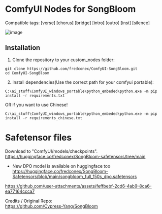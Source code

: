 # ComfyUI Nodes for SongBloom

Compatible tags:
[verse] [chorus] [bridge] [intro] [outro] [inst] [silence]

![image](https://github.com/user-attachments/assets/b2de9e04-edcf-45ca-a76c-4f51fc151a12)

## Installation
1. Clone the repository to your custom_nodes folder:
  ```
  git clone https://github.com/fredconex/ComfyUI-SongBloom.git
  cd ComfyUI-SongBloom
  ```
2. Install dependencies(Use the correct path for your comfyui portable):
  ```
  C:\ai_stuff\ComfyUI_windows_portable\python_embeded\python.exe -m pip install -r requirements.txt
  ```
OR if you want to use Chinese!
  ```
  C:\ai_stuff\ComfyUI_windows_portable\python_embeded\python.exe -m pip install -r requirements_chinese.txt
  ```

# Safetensor files
Download to "ComfyUI/models/checkpoints".  
https://huggingface.co/fredconex/SongBloom-safetensors/tree/main

* New DPO model is available on huggingface too
https://huggingface.co/fredconex/SongBloom-Safetensors/blob/main/songbloom_full_150s_dpo.safetensors

https://github.com/user-attachments/assets/feffbebf-2cd6-4ab9-8ca6-ea77164ccca7


Credits / Original Repo:  
https://github.com/Cypress-Yang/SongBloom
